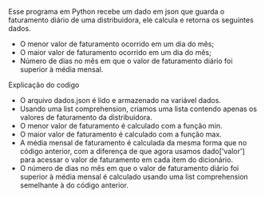 Esse programa em Python recebe um dado em json que guarda o faturamento  diário de uma distribuidora, ele calcula e retorna os seguintes dados.
- O menor valor de faturamento ocorrido em um dia do mês;
- O maior valor de faturamento ocorrido em um dia do mês;
- Número de dias no mês em que o valor de faturamento diário foi superior à média mensal.

Explicação do codigo
- O arquivo dados.json é lido e armazenado na variável dados.
- Usando uma list comprehension, criamos uma lista contendo apenas os valores de faturamento da distribuidora.
- O menor valor de faturamento é calculado com a função min.
- O maior valor de faturamento é calculado com a função max.
- A média mensal de faturamento é calculada da mesma forma que no código anterior, com a diferença de que agora usamos dado['valor'] para acessar o valor de faturamento em cada item do dicionário.
 - O número de dias no mês em que o valor de faturamento diário foi superior à média mensal é calculado usando uma list comprehension semelhante à do código anterior.
